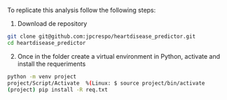To replicate this analysis follow the following steps:
1. Download de repository
```sh
git clone git@github.com:jpcrespo/heartdisease_predictor.git
cd heartdisease_predictor
```
2. Once in the folder create a virtual environment in Python, activate
   and install the requeriments
```sh
python -m venv project
project/Script/Activate  %(Linux: $ source project/bin/activate
(project) pip install -R req.txt
``` 

